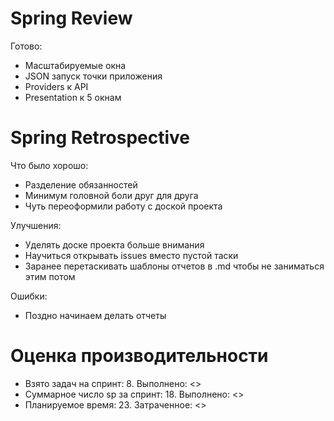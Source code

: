 # Spring Review
Готово:
- Масштабируемые окна
- JSON запуск точки приложения
- Providers к API
- Presentation к 5 окнам

# Spring Retrospective
Что было хорошо:
- Разделение обязанностей
- Минимум головной боли друг для друга
- Чуть переоформили работу с доской проекта

Улучшения:
- Уделять доске проекта больше внимания
- Научиться открывать issues вместо пустой таски
- Заранее перетаскивать шаблоны отчетов в .md чтобы не заниматься этим потом

Ошибки:
- Поздно начинаем делать отчеты

# Оценка производительности
- Взято задач на спринт: 8. Выполнено: <>
- Суммарное число sp за спринт: 18. Выполнено: <>
- Планируемое время: 23. Затраченное: <> 
